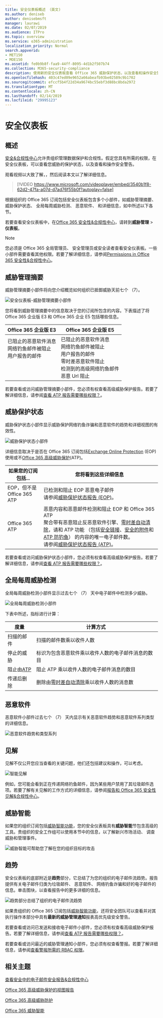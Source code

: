 ```yaml
---
title: 安全仪表板概述 （英文)
ms.author: deniseb
author: denisebmsft
manager: laurawi
ms.date: 02/07/2019
ms.audience: ITPro
ms.topic: overview
ms.service: o365-administration
localization_priority: Normal
search.appverid:
- MET150
- MOE150
ms.assetid: fe0b9b8f-faa9-44ff-8095-4d1b2f507b74
ms.collection: M365-security-compliance
description: 使用新的安全仪表板查看 Office 365 威胁保护状态，以及查看和操作安全警告。
ms.openlocfilehash: 403c47ed09e9652a66abeafb93be02589c9b1702
ms.sourcegitcommit: efccf5b4f22d34a9674bc55ebf3d88bc8bda2972
ms.translationtype: MT
ms.contentlocale: zh-CN
ms.lasthandoff: 02/14/2019
ms.locfileid: "29995123"
---
```

# <a name="security-dashboard"></a>安全仪表板

## <a name="overview"></a>概述

[安全&amp;合规性中心](go-to-the-securitycompliance-center.md)允许贵组织管理数据保护和合规性。假定您具有所需的权限，在安全仪表板，可以查看您威胁的保护状态，以及查看和操作安全警告。 
  
观看视频以大致了解，，然后阅读本文以了解详细信息。
  
> [!VIDEO https://www.microsoft.com/videoplayer/embed/3540b1f8-62d2-47fa-a07d-d7ad76f55b0f?autoplay=false]
  
根据组织的 Office 365 订阅包括安全仪表板包含多个小部件，如威胁管理摘要、 威胁保护状态、 全局每周威胁检测、 恶意软件、 和详细信息，如中所述以下各节。
  
若要查看安全仪表板中，在[Office 365 安全性&amp;合规性中心](go-to-the-securitycompliance-center.md)，请转到**威胁管理** \> **仪表板**。
  
> [!NOTE]
> 您必须是 Office 365 全局管理员、 安全管理员或安全读者查看安全仪表板。一些小部件需要查看其他权限。若要了解详细信息，请参阅[Permissions in Office 365 安全性&amp;合规性中心](permissions-in-the-security-and-compliance-center.md)。 
  
## <a name="threat-management-summary"></a>威胁管理摘要

威胁管理摘要小部件将向您介绍概览如何组织已抵御威胁天前七个 （7）。

![安全仪表板-威胁管理摘要小部件](media/SecDash-ThreatMgmtSummary.png)

您将看到威胁管理摘要中的信息取决于您的订阅所包含的内容。下表描述了将 Office 365 企业版 E3 和 Office 365 企业 E5 包括哪些信息。


|Office 365 企业版 E3  |Office 365 企业版 E5  |
|---------|---------|
|已阻止的恶意软件消息<br/>网络钓鱼邮件被阻止<br>用户报告的邮件<br><br><br><br> |已阻止的恶意软件消息<br>网络钓鱼邮件被阻止<br>用户报告的邮件<br>零时差恶意软件阻止<br>检测到的高级网络钓鱼邮件<br>恶意 Url 阻止 |

若要查看或访问威胁管理摘要小部件，您必须有权查看高级威胁保护报告。若要了解详细信息，请参阅[查看 ATP 报告需要哪些权限？](view-reports-for-atp.md#what-permissions-are-needed-to-view-the-atp-reports)。 

## <a name="threat-protection-status"></a>威胁保护状态

威胁保护状态小部件显示威胁保护网络钓鱼诈骗和恶意软件的趋势和详细视图的有效性。 

![威胁保护状态小部件](media/tpswidget.png)

详细信息取决于是否在 Office 365 订阅包括[Exchange Online Protection](eop/exchange-online-protection-eop.md) (EOP) 使用或不[Office 365 高级威胁保护](office-365-atp.md)(ATP)。


|如果您的订阅包括... |您将看到这些详细信息 |
|---------|---------|
|EOP，但不是 Office 365 ATP     |已检测和阻止 EOP 恶意电子邮件<br> 请参阅[威胁保护状态报告 (EOP)](view-email-security-reports.md#threat-protection-status-report)。| |
|Office 365 ATP |恶意内容和恶意邮件检测和阻止 EOP 和 Office 365 ATP<br>聚合带有恶意阻止反恶意软件引擎、[零时差自动清除](zero-hour-auto-purge.md)，请和 ATP 功能 （包括[安全链接](atp-safe-links.md)、[安全的附件](atp-safe-attachments.md)和[ATP 防钓鱼](atp-anti-phishing.md)） 的内容的唯一电子邮件数。<br>请参阅[威胁保护状态报告 (ATP)](view-reports-for-atp.md#threat-protection-status-report)。 | 

若要查看或访问威胁保护状态小部件，您必须有权查看高级威胁保护报告。若要了解详细信息，请参阅[查看 ATP 报告需要哪些权限？](view-reports-for-atp.md#what-permissions-are-needed-to-view-the-atp-reports)。 

## <a name="global-weekly-threat-detections"></a>全局每周威胁检测
 
全局每周威胁检测小部件显示过去七个 （7） 天中电子邮件中检测多少威胁。

![全局每周威胁检测小部件](media/globalweeklythreatdetections.png)

下表中所述，指标进行计算：

|度量  |计算方式  |
|---------|---------|
|扫描的邮件 |扫描的邮件数乘以收件人数 |
|停止的威胁  |标识为包含恶意软件乘以收件人数的电子邮件消息的数目 |
|阻止由[ATP](office-365-atp.md) |阻止 ATP 乘以收件人数的电子邮件消息的数目 |
|传递后删除 |删除由[零时差自动清除](zero-hour-auto-purge.md)乘以收件人数的消息数 |

## <a name="malware"></a>恶意软件

恶意软件小部件过去七个 （7） 天内显示有关恶意软件趋势和恶意软件系列类型的详细信息。

![恶意软件趋势和类型系列](media/malwarewidgetatpe5.png)
 
## <a name="insights"></a>见解

见解不仅公开您应当查看的关键问题，他们还包括建议和操作，可以考虑。 

![智能见解](media/smartinsights.png)

例如，您可能会看到正在传递网络钓鱼邮件，因为某些用户禁用了其垃圾邮件选项。若要了解有关见解的工作方式的详细信息，请参阅[报告和 Office 365 安全性见解&amp;合规性中心](reports-and-insights-in-security-and-compliance.md)。
  
## <a name="threat-intelligence"></a>威胁智能

如果您的组织订阅包括[威胁智能功能](office-365-ti.md)，您的安全仪表板具有**威胁智能**节包含高级的工具。贵组织的安全工作组可以使用本节中的信息，以了解新兴市场活动、 调查威胁和管理事件。 
  
![威胁智能可帮助您了解在您的组织目标的攻击](media/threatintelwidget.png)
  
  
## <a name="trends"></a>趋势

安全仪表板的底部附近是**趋势**部分，它总结了为您的组织的电子邮件流趋势。报告提供有关电子邮件归类为垃圾邮件、 恶意软件、 网络钓鱼诈骗和好的电子邮件的信息。单击图块，以查看报告中的更多详细的信息。 
  
![趋势部分总结了组织的电子邮件流趋势](media/trends.png)
  
如果贵组织的 Office 365 订阅包括[威胁智能功能](office-365-ti.md)，还将安全团队可以查看并对其执行操作本部分中具有**最新的威胁管理通知**报表高优先级安全警告。 

若要查看或访问已发送和接收电子邮件小部件，您必须有权查看高级威胁保护报告。若要了解详细信息，请参阅[查看 ATP 报告需要哪些权限？](view-reports-for-atp.md#what-permissions-are-needed-to-view-the-atp-reports)。 

若要查看或访问最近的威胁管理通知小部件，您必须有权查看警报。若要了解详细信息，请参阅[查看警报所需的 RBAC 权限](alert-policies.md#rbac-permissions-required-to-view-alerts)。
  
## <a name="related-topics"></a>相关主题

[查看安全中的电子邮件安全报告&amp;合规性中心](view-email-security-reports.md)
  
[Office 365 高级威胁保护的视图报告](view-reports-for-atp.md)
  
[Office 365 高级威胁防护](office-365-atp.md)
  
[Office 365 威胁智能](office-365-ti.md)
  


